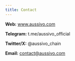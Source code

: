 ```yaml
---
title: Contact
---
```



**Web:** www.aussivo.com

**Telegram:** t.me/aussivo_official

**Twitter/X:** @aussivo_chain

**Email:** contact@aussivo.com
